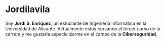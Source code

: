 # Jordilavila

Soy **Jordi S. Enríquez**, un estudiante de Ingeniería Informática en la Universidad de Alicante. Actualmente estoy cursando el tercer curso de la carrera y me gustaría especializarme en el campo de la **Ciberseguridad**.


